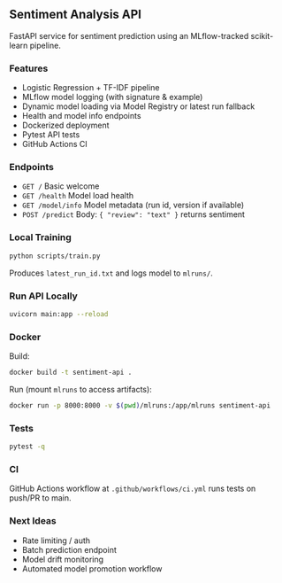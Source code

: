 ## Sentiment Analysis API

FastAPI service for sentiment prediction using an MLflow-tracked scikit-learn pipeline.

### Features
- Logistic Regression + TF-IDF pipeline
- MLflow model logging (with signature & example)
- Dynamic model loading via Model Registry or latest run fallback
- Health and model info endpoints
- Dockerized deployment
- Pytest API tests
- GitHub Actions CI

### Endpoints
- `GET /` Basic welcome
- `GET /health` Model load health
- `GET /model/info` Model metadata (run id, version if available)
- `POST /predict` Body: `{ "review": "text" }` returns sentiment

### Local Training
```bash
python scripts/train.py
```
Produces `latest_run_id.txt` and logs model to `mlruns/`.

### Run API Locally
```bash
uvicorn main:app --reload
```

### Docker
Build:
```bash
docker build -t sentiment-api .
```
Run (mount `mlruns` to access artifacts):
```bash
docker run -p 8000:8000 -v $(pwd)/mlruns:/app/mlruns sentiment-api
```

### Tests
```bash
pytest -q
```

### CI
GitHub Actions workflow at `.github/workflows/ci.yml` runs tests on push/PR to main.

### Next Ideas
- Rate limiting / auth
- Batch prediction endpoint
- Model drift monitoring
- Automated model promotion workflow